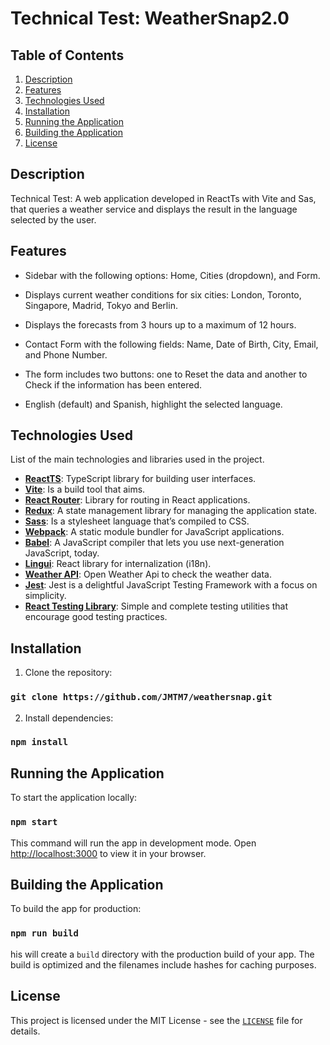 # Technical Test: WeatherSnap2.0

## Table of Contents

1. [Description](#description)
2. [Features](#features)
3. [Technologies Used](#technologies-used)
4. [Installation](#installation)
5. [Running the Application](#running-the-application)
6. [Building the Application](#building-the-application)
7. [License](#license)

## Description

Technical Test: A web application developed in ReactTs with Vite and Sas, that queries a weather service and displays the result in the language selected by the user.

## Features

- Sidebar with the following options: Home, Cities (dropdown), and Form.

- Displays current weather conditions for six cities: London, Toronto, Singapore, Madrid, Tokyo and Berlin.

- Displays the forecasts from 3 hours up to a maximum of 12 hours.

- Contact Form with the following fields: Name, Date of Birth, City, Email, and Phone Number.

- The form includes two buttons: one to Reset the data and another to Check if the information has been entered.

- English (default) and Spanish, highlight the selected language.

## Technologies Used

List of the main technologies and libraries used in the project.

- **[ReactTS](https://es.react.dev)**: TypeScript library for building user interfaces.
- **[Vite](https://vitejs.dev)**: Is a build tool that aims.
- **[React Router](https://reactrouter.com)**: Library for routing in React applications.
- **[Redux](https://redux.js.org)**: A state management library for managing the application state.
- **[Sass](https://sass-lang.com)**: Is a stylesheet language that’s compiled to CSS.
- **[Webpack](https://webpack.js.org)**: A static module bundler for JavaScript applications.
- **[Babel](https://babeljs.io)**: A JavaScript compiler that lets you use next-generation JavaScript, today.
- **[Lingui](https://lingui.dev)**: React library for internalization (i18n).
- **[Weather API](https://openweathermap.org/api)**: Open Weather Api to check the weather data.
- **[Jest](https://jestjs.io)**: Jest is a delightful JavaScript Testing Framework with a focus on simplicity.
- **[React Testing Library](https://testing-library.com)**: Simple and complete testing utilities that encourage good testing practices.

## Installation

1. Clone the repository:

### `git clone https://github.com/JMTM7/weathersnap.git`

2. Install dependencies:

### `npm install`

## Running the Application

To start the application locally:

### `npm start`

This command will run the app in development mode. Open [http://localhost:3000](http://localhost:3000) to view it in your browser.

## Building the Application

To build the app for production:

### `npm run build`

his will create a `build` directory with the production build of your app. The build is optimized and the filenames include hashes for caching purposes.

## License

This project is licensed under the MIT License - see the [`LICENSE`](./LICENSE) file for details.
